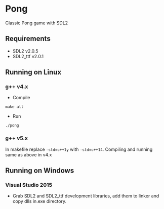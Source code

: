 # Pong
Classic Pong game with SDL2

## Requirements
+ SDL2 v2.0.5
+ SDL2_ttf v2.0.1


## Running on Linux
### g++ v4.x
+ Compile
```
make all
```
+ Run
```
./pong
```
### g++ v5.x
In makefile replace ```-std=c++1y``` with ```-std=c++14```. Compiling and running same as above in v4.x

## Running on Windows
### Visual Studio 2015
+ Grab SDL2 and SDL2_ttf development libraries, add them to linker and copy dlls in.exe directory.
